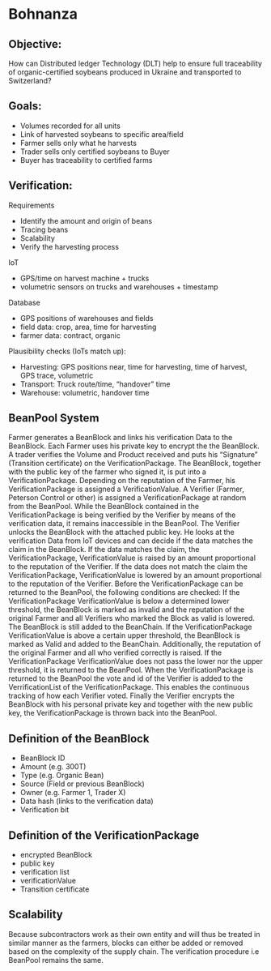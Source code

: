 # Bohnanza

## Objective:
How can Distributed ledger Technology (DLT) help to ensure full traceability of organic-certified soybeans produced in Ukraine and transported to Switzerland?

## Goals:
- Volumes recorded for all units 
- Link of harvested soybeans to specific area/field 
- Farmer sells only what he harvests  
- Trader sells only certified soybeans to Buyer 
- Buyer has traceability to certified farms


## Verification:

Requirements
- Identify the amount and origin of beans
- Tracing beans
- Scalability
- Verify the harvesting process

IoT
- GPS/time on harvest machine + trucks
- volumetric sensors on trucks and warehouses + timestamp

Database
- GPS positions of warehouses and fields
- field data: crop, area, time for harvesting
- farmer data: contract, organic

Plausibility checks (IoTs match up):
- Harvesting: GPS positions near, time for harvesting, time of harvest, GPS trace, volumetric
- Transport: Truck route/time, “handover” time
- Warehouse: volumetric, handover time



## BeanPool System
 
Farmer generates a BeanBlock and links his verification Data to the BeanBlock.
Each Farmer uses his private key to encrypt the the BeanBlock.
A trader verifies the Volume and Product received and puts his “Signature” (Transition certificate) on the VerificationPackage.
The BeanBlock, together with the public key of the farmer who signed it, is put into a VerificationPackage.
Depending on the reputation of the Farmer, his VerificationPackage is assigned a VerificationValue.
A Verifier (Farmer, Peterson Control or other) is assigned a VerificationPackage at random from the BeanPool.
While the BeanBlock contained in the VerificationPackage is being verified by the Verifier by means of the verification data, it remains inaccessible in the BeanPool.
The Verifier unlocks the BeanBlock with the attached public key.
He looks at the verification Data from IoT devices and can decide if the data matches the claim in the BeanBlock.
If the data matches the claim, the VerificationPackage, VerificationValue is raised by an amount proportional to the reputation of the Verifier.
If the data does not match the claim the VerificationPackage, VerificationValue is lowered by an amount proportional to the reputation of the Verifier.
Before the VerificationPackage can be returned to the BeanPool, the following conditions are checked:
If the VerificationPackage VerificationValue is below a determined lower threshold, the BeanBlock is marked as invalid and the reputation of the original Farmer and all Verifiers who marked the Block as valid is lowered. The BeanBlock is still added to the BeanChain.
If the VerificationPackage VerificationValue is above a certain upper threshold, the BeanBlock is marked as Valid and added to the BeanChain. Additionally, the reputation of the original Farmer and all who verified correctly is raised.
If the VerificationPackage VerificationValue does not pass the lower nor the upper threshold, it is returned to the BeanPool.
When the VerificationPackage is returned to the BeanPool the vote and id of the Verifier is added to the VerrificationList of the VerificationPackage. This enables the continuous tracking of how each Verifier voted. Finally the Verifier encrypts the BeanBlock with his personal private key and together with the new public key, the VerificationPackage is thrown back into the BeanPool.


## Definition of the BeanBlock
- BeanBlock ID
- Amount (e.g. 300T)
- Type (e.g. Organic Bean)
- Source (Field or previous BeanBlock)
- Owner (e.g. Farmer 1, Trader X)
- Data hash (links to the verification data)
- Verification bit

## Definition of the VerificationPackage
- encrypted BeanBlock
- public key
- verification list
- verificationValue
- Transition certificate


## Scalability
Because subcontractors work as their own entity and will thus be treated in similar manner as the farmers, blocks can either be added or removed based on the complexity of the supply chain. The verification procedure i.e BeanPool remains the same.  
